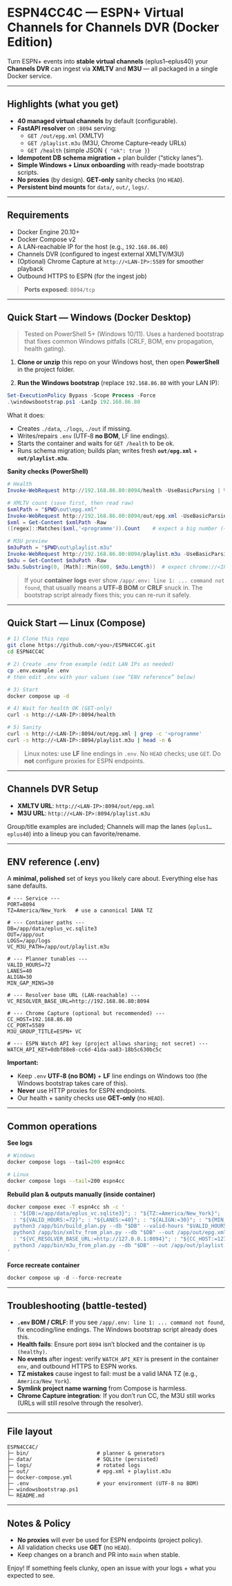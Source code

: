# ESPN4CC4C — ESPN+ Virtual Channels for Channels DVR (Docker Edition)

Turn ESPN+ events into **stable virtual channels** (eplus1–eplus40) your **Channels DVR** can ingest via **XMLTV** and **M3U** — all packaged in a single Docker service.

---

## Highlights (what you get)

- **40 managed virtual channels** by default (configurable).
- **FastAPI resolver** on `:8094` serving:
  - `GET /out/epg.xml` (XMLTV)
  - `GET /playlist.m3u` (M3U, Chrome Capture–ready URLs)
  - `GET /health` (simple JSON `{ "ok": true }`)
- **Idempotent DB schema migration** + plan builder (“sticky lanes”).
- **Simple Windows + Linux onboarding** with ready-made bootstrap scripts.
- **No proxies** (by design). **GET-only** sanity checks (no `HEAD`).
- **Persistent bind mounts** for `data/`, `out/`, `logs/`.

---

## Requirements

- Docker Engine 20.10+
- Docker Compose v2
- A LAN‑reachable IP for the host (e.g., `192.168.86.80`)
- Channels DVR (configured to ingest external XMLTV/M3U)
- (Optional) Chrome Capture at `http://<LAN-IP>:5589` for smoother playback
- Outbound HTTPS to ESPN (for the ingest job)

> **Ports exposed**: `8094/tcp`

---

## Quick Start — Windows (Docker Desktop)

> Tested on PowerShell 5+ (Windows 10/11). Uses a hardened bootstrap that fixes common Windows pitfalls (CRLF, BOM, env propagation, health gating).

1) **Clone or unzip** this repo on your Windows host, then open **PowerShell** in the project folder.

2) **Run the Windows bootstrap** (replace `192.168.86.80` with your LAN IP):
```powershell
Set-ExecutionPolicy Bypass -Scope Process -Force
.\windowsbootstrap.ps1 -LanIp 192.168.86.80
```

What it does:
- Creates `./data`, `./logs`, `./out` if missing.
- Writes/repairs `.env` (UTF‑8 **no BOM**, LF line endings).
- Starts the container and waits for `GET /health` to be ok.
- Runs schema migration; builds plan; writes fresh **`out/epg.xml`** + **`out/playlist.m3u`**.

**Sanity checks (PowerShell)**
```powershell
# Health
Invoke-WebRequest http://192.168.86.80:8094/health -UseBasicParsing | % Content

# XMLTV count (save first, then read raw)
$xmlPath = "$PWD\out\epg.xml"
Invoke-WebRequest http://192.168.86.80:8094/out/epg.xml -UseBasicParsing -OutFile $xmlPath
$xml = Get-Content $xmlPath -Raw
([regex]::Matches($xml,'<programme')).Count    # expect a big number (~5750)

# M3U preview
$m3uPath = "$PWD\out\playlist.m3u"
Invoke-WebRequest http://192.168.86.80:8094/playlist.m3u -UseBasicParsing -OutFile $m3uPath
$m3u = Get-Content $m3uPath -Raw
$m3u.Substring(0, [Math]::Min(600, $m3u.Length))  # expect chrome://<IP>:5589/stream?.../vc/<lane>
```

> If your **container logs** ever show `/app/.env: line 1: ... command not found`, that usually means a **UTF‑8 BOM** or **CRLF** snuck in. The bootstrap script already fixes this; you can re-run it safely.

---

## Quick Start — Linux (Compose)

```bash
# 1) Clone this repo
git clone https://github.com/<you>/ESPN4CC4C.git
cd ESPN4CC4C

# 2) Create .env from example (edit LAN IPs as needed)
cp .env.example .env
# then edit .env with your values (see “ENV reference” below)

# 3) Start
docker compose up -d

# 4) Wait for health OK (GET-only)
curl -s http://<LAN-IP>:8094/health

# 5) Sanity
curl -s http://<LAN-IP>:8094/out/epg.xml | grep -c '<programme'
curl -s http://<LAN-IP>:8094/playlist.m3u | head -n 6
```

> Linux notes: use **LF** line endings in `.env`. No `HEAD` checks; use `GET`. Do **not** configure proxies for ESPN endpoints.

---

## Channels DVR Setup

- **XMLTV URL**: `http://<LAN-IP>:8094/out/epg.xml`
- **M3U URL**: `http://<LAN-IP>:8094/playlist.m3u`

Group/title examples are included; Channels will map the lanes (`eplus1…eplus40`) into a lineup you can favorite/rename.

---

## ENV reference (.env)

A **minimal, polished** set of keys you likely care about. Everything else has sane defaults.

```dotenv
# --- Service ---
PORT=8094
TZ=America/New_York   # use a canonical IANA TZ

# --- Container paths ---
DB=/app/data/eplus_vc.sqlite3
OUT=/app/out
LOGS=/app/logs
VC_M3U_PATH=/app/out/playlist.m3u

# --- Planner tunables ---
VALID_HOURS=72
LANES=40
ALIGN=30
MIN_GAP_MINS=30

# --- Resolver base URL (LAN-reachable) ---
VC_RESOLVER_BASE_URL=http://192.168.86.80:8094

# --- Chrome Capture (optional but recommended) ---
CC_HOST=192.168.86.80
CC_PORT=5589
M3U_GROUP_TITLE=ESPN+ VC

# --- ESPN Watch API key (project allows sharing; not secret) ---
WATCH_API_KEY=0dbf88e8-cc6d-41da-aa83-18b5c630bc5c
```

**Important:**
- Keep `.env` **UTF‑8 (no BOM)** + **LF** line endings on Windows too (the Windows bootstrap takes care of this).
- **Never** use HTTP proxies for ESPN endpoints.
- Our health + sanity checks use **GET-only** (no `HEAD`).

---

## Common operations

**See logs**
```powershell
# Windows
docker compose logs --tail=200 espn4cc
```
```bash
# Linux
docker compose logs --tail=200 espn4cc
```

**Rebuild plan & outputs manually (inside container)**
```bash
docker compose exec -T espn4cc sh -c '
  : "${DB:=/app/data/eplus_vc.sqlite3}"; : "${TZ:=America/New_York}";
  : "${VALID_HOURS:=72}"; : "${LANES:=40}"; : "${ALIGN:=30}"; : "${MIN_GAP_MINS:=30}";
  python3 /app/bin/build_plan.py --db "$DB" --valid-hours "$VALID_HOURS" --min-gap-mins "$MIN_GAP_MINS" --align "$ALIGN" --lanes "$LANES" --tz "$TZ";
  python3 /app/bin/xmltv_from_plan.py --db "$DB" --out /app/out/epg.xml;
  : "${VC_RESOLVER_BASE_URL:=http://127.0.0.1:8094}"; : "${CC_HOST:=127.0.0.1}"; : "${CC_PORT:=5589}";
  python3 /app/bin/m3u_from_plan.py --db "$DB" --out /app/out/playlist.m3u --resolver-base "$VC_RESOLVER_BASE_URL" --cc-host "$CC_HOST" --cc-port "$CC_PORT"
'
```

**Force recreate container**
```powershell
docker compose up -d --force-recreate
```

---

## Troubleshooting (battle‑tested)

- **`.env` BOM / CRLF**: If you see `/app/.env: line 1: ... command not found`, fix encoding/line endings. The Windows bootstrap script already does this.
- **Health fails**: Ensure port `8094` isn’t blocked and the container is `Up (healthy)`.
- **No events** after ingest: verify `WATCH_API_KEY` is present in the container `env`, and outbound HTTPS to ESPN works.
- **TZ mistakes** cause ingest to fail: must be a valid IANA TZ (e.g., `America/New_York`).
- **Symlink project name warning** from Compose is harmless.
- **Chrome Capture integration**: If you don’t run CC, the M3U still works (URLs will still resolve through the resolver).

---

## File layout

```
ESPN4CC4C/
├─ bin/                      # planner & generators
├─ data/                     # SQLite (persisted)
├─ logs/                     # rotated logs
├─ out/                      # epg.xml + playlist.m3u
├─ docker-compose.yml
├─ .env                      # your environment (UTF-8 no BOM)
├─ windowsbootstrap.ps1
└─ README.md
```

---

## Notes & Policy

- **No proxies** will ever be used for ESPN endpoints (project policy).
- All validation checks use **GET** (no `HEAD`).
- Keep changes on a branch and PR into `main` when stable.

Enjoy! If something feels clunky, open an issue with your logs + what you expected to see.
